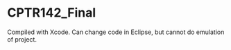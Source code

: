 # CPTR142_Final

Compiled with Xcode. Can change code in Eclipse, but cannot do emulation of project.
